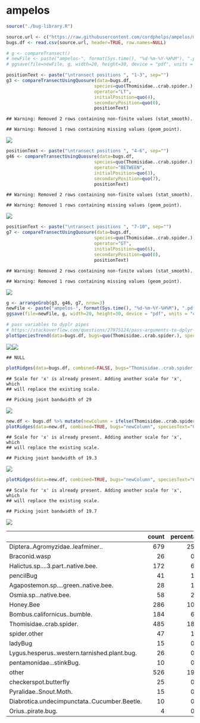 ampelos
================

``` r
source("./bug-library.R")

source.url <- c("https://raw.githubusercontent.com/cordphelps/ampelos/master/bugs.csv")
bugs.df <- read.csv(source.url, header=TRUE, row.names=NULL)
```

``` r
# g <- compareTransect()
# newFile <- paste("ampelos-", format(Sys.time(), "%d-%m-%Y-%H%M"), ".pdf", sep = "")
# ggsave(file=newFile, g, width=20, height=30, device = "pdf", units = "cm") #saves g

positionText <- paste("\ntransect positions ", "1-3", sep="")
g3 <- compareTransectUsingQuosure(data=bugs.df, 
                                 species=quo(Thomisidae..crab.spider.), 
                                 operator="LT",
                                 initialPosition=quo(4), 
                                 secondaryPosition=quo(0),
                                 positionText)
```

    ## Warning: Removed 2 rows containing non-finite values (stat_smooth).

    ## Warning: Removed 1 rows containing missing values (geom_point).

![](ampelos_files/figure-markdown_github/unnamed-chunk-2-1.png)

``` r
positionText <- paste("\ntransect positions ", "4-6", sep="")
g46 <- compareTransectUsingQuosure(data=bugs.df, 
                                 species=quo(Thomisidae..crab.spider.), 
                                 operator="BETWEEN",
                                 initialPosition=quo(3), 
                                 secondaryPosition=quo(7),
                                 positionText)
```

    ## Warning: Removed 2 rows containing non-finite values (stat_smooth).

    ## Warning: Removed 1 rows containing missing values (geom_point).

![](ampelos_files/figure-markdown_github/unnamed-chunk-2-2.png)

``` r
positionText <- paste("\ntransect positions ", "7-10", sep="")
g7 <- compareTransectUsingQuosure(data=bugs.df, 
                                 species=quo(Thomisidae..crab.spider.), 
                                 operator="GT",
                                 initialPosition=quo(6), 
                                 secondaryPosition=quo(0),
                                 positionText)
```

    ## Warning: Removed 2 rows containing non-finite values (stat_smooth).

    ## Warning: Removed 1 rows containing missing values (geom_point).

![](ampelos_files/figure-markdown_github/unnamed-chunk-2-3.png)

``` r
g <- arrangeGrob(g3, g46, g7, nrow=3)
newFile <- paste("ampelos-", format(Sys.time(), "%d-%m-%Y-%H%M"), ".pdf", sep = "")
ggsave(file=newFile, g, width=20, height=30, device = "pdf", units = "cm") #saves g

# pass variables to dyplr pipes
# https://stackoverflow.com/questions/27975124/pass-arguments-to-dplyr-functions
plotSpeciesTrend(data=bugs.df, bugs=quo(Thomisidae..crab.spider.), speciesText="Crab Spider", where="control", when="pm", caption=Sys.Date())
```

![](ampelos_files/figure-markdown_github/unnamed-chunk-2-4.png)![](ampelos_files/figure-markdown_github/unnamed-chunk-2-5.png)

    ## NULL

``` r
plotRidges(data=bugs.df, combined=FALSE, bugs="Thomisidae..crab.spider.", speciesText="Crab Spider", where="control", when="pm", wk=1, caption=Sys.Date())
```

    ## Scale for 'x' is already present. Adding another scale for 'x', which
    ## will replace the existing scale.

    ## Picking joint bandwidth of 29

![](ampelos_files/figure-markdown_github/unnamed-chunk-2-6.png)

``` r
new.df <- bugs.df %>% mutate(newColumn = ifelse(Thomisidae..crab.spider. > 0, 1, 0))
plotRidges(data=new.df, combined=TRUE, bugs="newColumn", speciesText="Crab Spider", where="control", when="pm", wk=1, caption=Sys.Date())
```

    ## Scale for 'x' is already present. Adding another scale for 'x', which
    ## will replace the existing scale.

    ## Picking joint bandwidth of 19.3

![](ampelos_files/figure-markdown_github/unnamed-chunk-2-7.png)

``` r
plotRidges(data=new.df, combined=TRUE, bugs="newColumn", speciesText="Crab Spider", where="oakMargin", when="pm", wk=1, caption=Sys.Date())
```

    ## Scale for 'x' is already present. Adding another scale for 'x', which
    ## will replace the existing scale.

    ## Picking joint bandwidth of 19.7

![](ampelos_files/figure-markdown_github/unnamed-chunk-2-8.png)

<table>
<thead>
<tr>
<th style="text-align:left;">
</th>
<th style="text-align:right;">
count
</th>
<th style="text-align:right;">
percentage
</th>
</tr>
</thead>
<tbody>
<tr>
<td style="text-align:left;">
Diptera..Agromyzidae..leafminer..
</td>
<td style="text-align:right;">
679
</td>
<td style="text-align:right;">
25.75
</td>
</tr>
<tr>
<td style="text-align:left;">
Braconid.wasp
</td>
<td style="text-align:right;">
26
</td>
<td style="text-align:right;">
0.99
</td>
</tr>
<tr>
<td style="text-align:left;">
Halictus.sp....3.part..native.bee.
</td>
<td style="text-align:right;">
172
</td>
<td style="text-align:right;">
6.52
</td>
</tr>
<tr>
<td style="text-align:left;">
pencilBug
</td>
<td style="text-align:right;">
41
</td>
<td style="text-align:right;">
1.55
</td>
</tr>
<tr>
<td style="text-align:left;">
Agapostemon.sp....green..native.bee.
</td>
<td style="text-align:right;">
28
</td>
<td style="text-align:right;">
1.06
</td>
</tr>
<tr>
<td style="text-align:left;">
Osmia.sp...native.bee.
</td>
<td style="text-align:right;">
58
</td>
<td style="text-align:right;">
2.20
</td>
</tr>
<tr>
<td style="text-align:left;">
Honey.Bee
</td>
<td style="text-align:right;">
286
</td>
<td style="text-align:right;">
10.85
</td>
</tr>
<tr>
<td style="text-align:left;">
Bombus.californicus..bumble.
</td>
<td style="text-align:right;">
184
</td>
<td style="text-align:right;">
6.98
</td>
</tr>
<tr>
<td style="text-align:left;">
Thomisidae..crab.spider.
</td>
<td style="text-align:right;">
485
</td>
<td style="text-align:right;">
18.39
</td>
</tr>
<tr>
<td style="text-align:left;">
spider.other
</td>
<td style="text-align:right;">
47
</td>
<td style="text-align:right;">
1.78
</td>
</tr>
<tr>
<td style="text-align:left;">
ladyBug
</td>
<td style="text-align:right;">
15
</td>
<td style="text-align:right;">
0.57
</td>
</tr>
<tr>
<td style="text-align:left;">
Lygus.hesperus..western.tarnished.plant.bug.
</td>
<td style="text-align:right;">
26
</td>
<td style="text-align:right;">
0.99
</td>
</tr>
<tr>
<td style="text-align:left;">
pentamonidae...stinkBug.
</td>
<td style="text-align:right;">
10
</td>
<td style="text-align:right;">
0.38
</td>
</tr>
<tr>
<td style="text-align:left;">
other
</td>
<td style="text-align:right;">
526
</td>
<td style="text-align:right;">
19.95
</td>
</tr>
<tr>
<td style="text-align:left;">
checkerspot.butterfly
</td>
<td style="text-align:right;">
25
</td>
<td style="text-align:right;">
0.95
</td>
</tr>
<tr>
<td style="text-align:left;">
Pyralidae..Snout.Moth.
</td>
<td style="text-align:right;">
15
</td>
<td style="text-align:right;">
0.57
</td>
</tr>
<tr>
<td style="text-align:left;">
Diabrotica.undecimpunctata..Cucumber.Beetle.
</td>
<td style="text-align:right;">
10
</td>
<td style="text-align:right;">
0.38
</td>
</tr>
<tr>
<td style="text-align:left;">
Orius..pirate.bug.
</td>
<td style="text-align:right;">
4
</td>
<td style="text-align:right;">
0.15
</td>
</tr>
</tbody>
</table>
